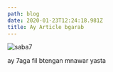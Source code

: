 ```yaml
---
path: blog
date: 2020-01-23T12:24:18.981Z
title: Ay Article bgarab
---
```

![saba7](assets/chrome_EdJjrLZxIc.png)

ay 7aga fil btengan mnawar yasta
